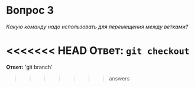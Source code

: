 # Вопрос 3

*Какую команду надо использовать для перемещения между ветками?*

<<<<<<< HEAD
**Ответ:** `git checkout`
=======
**Ответ:** 'git branch'
>>>>>>> answers
